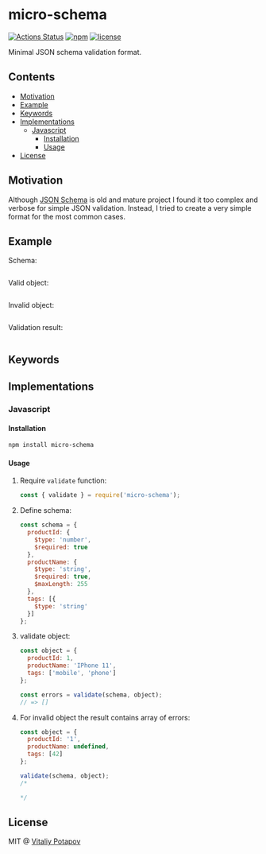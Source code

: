 # micro-schema
[![Actions Status](https://github.com/vitalets/micro-schema/workflows/autotests/badge.svg)](https://github.com/vitalets/micro-schema/actions)
[![npm](https://img.shields.io/npm/v/micro-schema.svg)](https://www.npmjs.com/package/micro-schema)
[![license](https://img.shields.io/npm/l/micro-schema.svg)](https://www.npmjs.com/package/micro-schema)

Minimal JSON schema validation format.

## Contents

<!-- toc -->

- [Motivation](#motivation)
- [Example](#example)
- [Keywords](#keywords)
- [Implementations](#implementations)
  * [Javascript](#javascript)
    + [Installation](#installation)
    + [Usage](#usage)
- [License](#license)

<!-- tocstop -->

## Motivation
Although [JSON Schema](https://json-schema.org/) is old and mature project
I found it too complex and verbose for simple JSON validation. 
Instead, I tried to create a very simple format for the most common cases.

## Example
Schema:
```json

```
Valid object:
```json

```

Invalid object:
```json

```

Validation result:
```json

```

## Keywords

## Implementations

### Javascript

#### Installation
```bash
npm install micro-schema
```

#### Usage
1. Require `validate` function:
    ```js
    const { validate } = require('micro-schema');
    ```

2. Define schema:
    ```js
    const schema = {
      productId: {
        $type: 'number',
        $required: true
      },
      productName: {
        $type: 'string',
        $required: true,
        $maxLength: 255
      },
      tags: [{
        $type: 'string'
      }]
    };
    ```

3. validate object:
    ```js
    const object = {
      productId: 1,
      productName: 'IPhone 11',
      tags: ['mobile', 'phone']
    };
    
    const errors = validate(schema, object);
    // => []
    ```

4. For invalid object the result contains array of errors:
    ```js
    const object = {
      productId: '1',
      productName: undefined,
      tags: [42]
    };
    
    validate(schema, object);
    /*
    
    */
    ```

## License
MIT @ [Vitaliy Potapov](https://github.com/vitalets)
